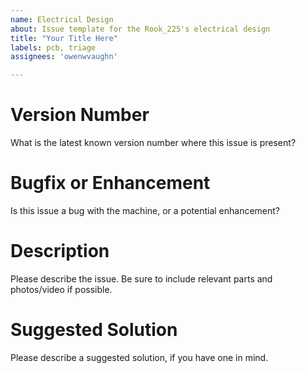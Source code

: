 ```yaml
---
name: Electrical Design
about: Issue template for the Rook_225's electrical design
title: "Your Title Here"
labels: pcb, triage
assignees: 'owenwvaughn'

---
```

# Version Number
What is the latest known version number where this issue is present?

# Bugfix or Enhancement
Is this issue a bug with the machine, or a potential enhancement?

# Description
Please describe the issue. Be sure to include relevant parts and photos/video if possible.

# Suggested Solution
Please describe a suggested solution, if you have one in mind.
